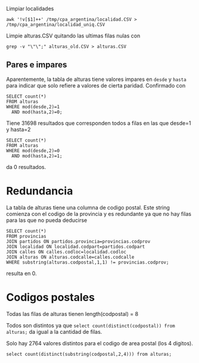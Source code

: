 Limpiar localidades
```
awk '!v[$1]++' /tmp/cpa_argentina/localidad.CSV > /tmp/cpa_argentina/localidad_uniq.CSV
```



Limpie alturas.CSV quitando las ultimas filas nulas con
```
grep -v "\"\";" alturas_old.CSV > alturas.CSV
```

## Pares e impares

Aparentemente, la tabla de alturas tiene valores impares en `desde` y `hasta` para
indicar que solo refiere a valores de cierta paridad. Confirmado con
```
SELECT count(*)
FROM alturas
WHERE mod(desde,2)=1
  AND mod(hasta,2)=0;
```
Tiene 31698 resultados que corresponden todos a filas en las que desde=1 y hasta=2

```
SELECT count(*)
FROM alturas
WHERE mod(desde,2)=0
  AND mod(hasta,2)=1;

```
da 0 resultados.


# Redundancia

La tabla de alturas tiene una columna de codigo postal. Este string comienza con el codigo de la provincia y
es redundante ya que no hay filas para las que no pueda deducirse
```
SELECT count(*)
FROM provincias
JOIN partidos ON partidos.provincia=provincias.codprov
JOIN localidad ON localidad.codpart=partidos.codpart
JOIN calles ON calles.codloc=localidad.codloc
JOIN alturas ON alturas.codcalle=calles.codcalle
WHERE substring(alturas.codpostal,1,1) != provincias.codprov;
```
resulta en 0.


# Codigos postales

Todas las filas de alturas tienen length(codpostal) = 8

Todos son distintos ya que `select count(distinct(codpostal)) from alturas;` da igual a la cantidad de filas.

Solo hay 2764 valores distintos para el codigo de area postal (los 4 digitos).
```
select count(distinct(substring(codpostal,2,4))) from alturas;
```

